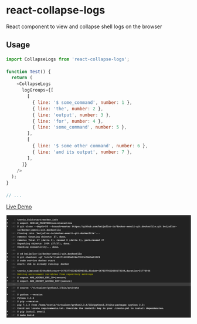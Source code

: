 # react-collapse-logs
React component to view and collapse shell logs on the browser

## Usage
```javascript
import CollapseLogs from 'react-collapse-logs';

function Test() {
  return (
    <CollapseLogs
      logGroups={[
        [
          { line: '$ some_command', number: 1 },
          { line: 'the', number: 2 },
          { line: 'output', number: 3 },
          { line: 'for', number: 4 },
          { line: 'some_command', number: 5 },
        ],
        [
          { line: '$ some other command', number: 6 },
          { line: 'and its output', number: 7 },
        ],
      ]}
    />
  );
}

// ...
```

[Live Demo](https://beijaflor-io.github.io/react-collapse-logs/)

![](/screenshot.png)
